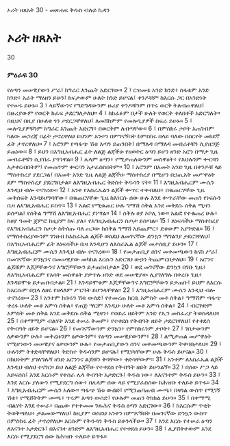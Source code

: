 ﻿
 ኦሪት ዘጸአት 30 - መጽሐፍ ቅዱስ ብሉይ ኪዳን
# ኦሪት ዘጸአት
30
### ምዕራፍ 30
የዕጣን መሠዊያውን ሥራ፤ ከግራር እንጨት አድርገው።
2 ፤ ርዝመቱ አንድ ክንድ፥ ስፋቱም አንድ ክንድ፥ አራት ማዕዘን ይሁን፤ ከፍታውም ሁለት ክንድ ይሆናል፤ ቀንዶቹም ከእርሱ ጋር በአንድነት የተሠሩ ይሁኑ።
3 ፤ ላይኛውንና የግድግዳውንም ዙሪያ ቀንዶቹንም በጥሩ ወርቅ ትለብጠዋለህ፤ በዙሪያውም የወርቅ ክፈፍ ታደርግለታለህ።
4 ፤ ከክፈፉም በታች ሁለት የወርቅ ቀለበቶች አድርግለት። በዚህና በዚያ በሁለቱ ጎን ታደርጋቸዋለህ፤ ለመሸከምም የመሎጊያዎች ስፍራ ይሁኑ።
5 ፤ መሎጊያዎቹንም ከግራር እንጨት አድርግ፥ በወርቅም ለብጣቸው።
6 ፤ በምስክሩ ታቦት አጠገብም ካለው መጋረጃ በፊት ታኖረዋለህ ይህንም አንተን በምገናኝበት ከምስክሩ በላይ ባለው በስርየት መክደኛ ፊት ታኖረዋለህ።
7 ፤ አሮንም የጣፋጭ ሽቱ እጣን ይጠንበት፤ በማለዳ በማለዳ መብራቶቹን ሲያዘጋጅ ይጠነው።
8 ፤ ይህን በእግዚአብሔር ፊት ለልጅ ልጃችሁ የዘወትር ዕጣን ይሆን ዘንድ አሮን በማታ ጊዜ መብራቶቹን ሲያበራ ያጥነዋል።
9 ፤ ሌላም ዕጣን፥ የሚቃጠለውንም መስዋዕት፥ የእህሉንም ቍርባን አታቀርብበትም፤ የመጠጥም ቍርባን አታፈስስበትም።
10 ፤ አሮንም በአመት አንድ ጊዜ በቀንዶቹ ላይ ማስተስረያ ያደርጋል፤ በአመት አንድ ጊዜ ለልጅ ልጃችሁ ማስተስረያ በሚሆን በኃጢአት መሥዋዕት ደም ማስተስረያ ያደርግበታል። ለእግዚአብሔር ቅድስተ ቅዱሳን ናት።
11 ፤ እግዚአብሔርም ሙሴን እንዲህ ብሎ ተናገረው።
12 ፤ አንተ የእስራኤልን ልጆች ቍጥር ተቀብለህ፥ በቈጠርሃቸው ጊዜ መቅሰፍት እንዳይሆንባቸው፥ በቈጠርሃቸው ጊዜ ከእነርሱ ሰው ሁሉ እንደ ቍጥራቸው መጠን የነፍሱን ቤዛ ለእግዚአብሔር ይስጥ።
13 ፤ አልፎ የሚቈጠር ሁሉ ግማሽ ሰቅል እንደ መቅደሱ ሰቅል ሚዛን ይሰጣል፤ የሰቅል ግማሽ ለእግዚአብሔር ያነሣል።
14 ፤ ሰቅሉ ሀያ ኦቦሊ ነው። አልፎ የተቈጠረ ሁሉ፥ ከሀያ ዓመት ጀምሮ ከዚያም ከፍ ያለ፥ የእግዚአብሔርን ስጦታ ይሰጣል።
15 ፤ ለነፍሳችሁ ማስተስረያ የእግዚአብሔርን ስጦታ ስትሰጡ ባለ ጠጋው ከሰቅል ግማሽ አይጨምር፥ ድሀውም አያጕድል።
16 ፤ የማስተስረያውንም ገንዘብ ከእስራኤል ልጆች ወስደህ ለመገናኛው ድንኳን ማገልገያ ታደርገዋለህ፤ በእግዚአብሔርም ፊት ለነፍሳችሁ ቤዛ እንዲሆን ለእስራኤል ልጆች መታሰቢያ ይሁን።
17 ፤ እግዚአብሔርም ሙሴን እንዲህ ብሎ ተናገረው።
18 ፤ የመታጠቢያ ሰንና መቀመጫውን ከናስ ሥራ፤ በመገናኛው ድንኳንና በመሠዊያው መካከል እርሱን አድርገህ ውኃን ትጨምርበታለህ።
19 ፤ አሮንና ልጆቹም እጆቻቸውንና እግሮቻቸውን ይታጠቡበታል።
20 ፤ ወደ መገናኛው ድንኳን በገቡ ጊዜ፥ ለእግዚአብሔርም የእሳት መስዋዕት ያቃጥሉ ዘንድ ወደ መሠዊያው ሊያገለግሉ በቀረቡ ጊዜ፥ እንዳይሞቱ ይታጠቡበታል።
21 ፤ እንዳይሞቱም እጆቻቸውንና እግሮቻቸውን ይታጠቡ፤ ይህም ለእርሱ ከእርሱም በኋላ ለዘሩ የዘላለም ሥርዓት ይሆንላቸዋል።
22 ፤ እግዚአብሔርም ሙሴን እንዲህ ብሎ ተናገረው።
23 ፤ አንተም ክቡሩን ሽቱ ውሰድ፤ የተመረጠ ከርቤ አምስት መቶ ሰቅል፥ ግማሽም ጣፋጭ ቀረፋ ሁለት መቶ አምሳ ሰቅል፥ የጠጅ ሣርም እንዲሁ ሁለት መቶ አምሳ ሰቅል፥
24 ፤ ብርጕድም አምስት መቶ ሰቅል እንደ መቅደሱ ሰቅል ሚዛን፥ የወይራ ዘይትም አንድ የኢን መስፈሪያ ትወስዳለህ።
25 ፤ በቀማሚም ብልሃት እንደ ተሠራ ቅመም፥ የተቀደሰ የቅብዓት ዘይት ታደርገዋለህ፤ የተቀደሰ የቅብዓት ዘይት ይሆናል።
26 ፤ የመገናኛውንም ድንኳን፥ የምስክሩንም ታቦት፥
27 ፤ ገበታውንም ዕቃውንም ሁሉ፥ መቅረዙንም ዕቃውንም፥ የዕጣን መሠዊያውንም፥
28 ፤ ለሚቃጠል መሥዋዕት የሚሆነውን መሠዊያና ዕቃውንም ሁሉ፥ የመታጠቢያውን ሰንና መቀመጫውንም ትቀባበታለህ።
29 ፤ ሁሉንም ትቀድሳቸዋለህ፥ ቅድስተ ቅዱሳንም ይሆናሉ፤ የሚነካቸውም ሁሉ ቅዱስ ይሆናል።
30 ፤ በክህነትም ያገለግሉኝ ዘንድ አሮንንና ልጆቹን ቅባቸው፥ ቀድሳቸውም።
31 ፤ አንተም ለእስራኤል ልጆች እንዲህ ብለህ ተናገር። ይህ ለልጅ ልጃችሁ የተቀደሰ የቅብዓት ዘይት ይሁንልኝ።
32 ፤ በሰው ሥጋ ላይ አይፍሰስ፤ እንደ እርሱም የተሰራ ሌላ ቅብዓት አታድርጉ፤ ቅዱስ ነው፥ ለእናንተም ቅዱስ ይሁን።
33 ፤ እንደ እርሱ ያለውን የሚያደርግ ሰው፥ በሌላም ሰው ላይ የሚያፈስሰው ከሕዝቡ ተለይቶ ይጥፋ።
34 ፤ እግዚአብሔርም ሙሴን አለው። ጣፋጭ ሽቱ ውሰድ፤ የሚንጠባጠብ ሙጫ፥ በዛጎል ውስጥ የሚገኝ ሽቱ፥ የሚሸትትም ሙጫ፥ ጥሩም እጣን ውሰድ፤ የሁሉም መጠን ትክክል ይሁን።
35 ፤ በቀማሚ ብልሃት እንደ ተሠራ፥ በጨው የተቀመመ ንጹሕና ቅዱስ ዕጣን አድርገው።
36 ፤ ከእርሱም ጥቂት ትወቅጣለህ፥ ታልመውማለህ፤ ከዚያም ወስደህ አንተን በምገናኝበት በመገናኛው ድንኳን ውስጥ በምስክሩ ፊት ታኖረዋለህ። እርሱም የቅዱሳን ቅዱስ ይሁንላችሁ።
37 ፤ እንደ እርሱ የተሠራ ዕጣን ለእናንተ አታድርጉ፤ በእናንተ ዘንድም ለእግዚአብሔር የተቀደሰ ይሁን።
38 ፤ ሊያሸትተውም እንደ እርሱ የሚያደርግ ሰው ከሕዝቡ ተለይቶ ይጥፋ። 
